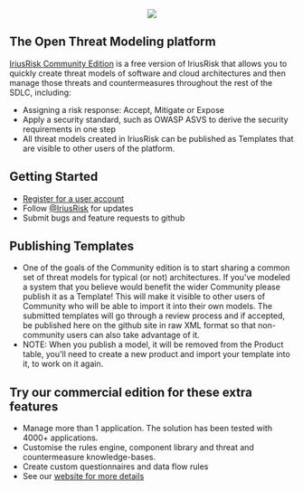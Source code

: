 <p align="center">
<img src="https://d7umqicpi7263.cloudfront.net/img/product/63306e3f-8ecd-4f4a-9f7b-e0ceb37afd48/f9368040-ab9b-423d-9a4f-7c0d0b3535bb.png"/>
</p>

## The Open Threat Modeling platform
[IriusRisk Community Edition](https://community.iriusrisk.com) is a free version of IriusRisk that allows you to quickly create threat models of software and cloud architectures and then manage those threats and countermeasures throughout the rest of the SDLC, including:
* Assigning a risk response: Accept, Mitigate or Expose
* Apply a security standard, such as OWASP ASVS to derive the security requirements in one step
* All threat models created in IriusRisk can be published as Templates that are visible to other users of the platform.

## Getting Started
* [Register for a user account](https://community.iriusrisk.com)
* Follow [@IriusRisk](https://twitter.com/IriusRisk) for updates
* Submit bugs and feature requests to github

## Publishing Templates
* One of the goals of the Community edition is to start sharing a common set of threat models for typical (or not) architectures.  If you've modeled a system that you believe would benefit the wider Community please publish it as a Template!  This will make it visible to other users of Community who will be able to import it into their own models. The submitted templates will go through a review process and if accepted, be published here on the github site in raw XML format so that non-community users can also take advantage of it.
* NOTE: When you publish a model, it will be removed from the Product table, you'll need to create a new product and import your template into it, to work on it again.

## Try our commercial edition for these extra features
* Manage more than 1 application. The solution has been tested with 4000+ applications.
* Customise the rules engine, component library and threat and countermeasure knowledge-bases.
* Create custom questionnaires and data flow rules
* See our [website for more details](https://www.iriusrisk.com/threat-modeling-tool/)
